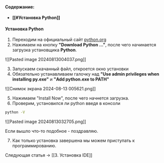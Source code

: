 #### **Содержание:**

- **[[#Установка Python]]**

#### Установка Python

1. Переходим на официальный сайт [python.org](https://python.org/downloads)
2. Нажимаем на кнопку **"Download Python ..."**, после чего начинается загрузка установщика **Python**.

![[Pasted image 20240813004037.png]]

3. Запускаем скачанный файл, откроется окно установки
4. Обязательно устанавливаем галочку над **"Use admin privileges when installing py.exe"** и **"Add python.exe to PATH"**

![[Снимок экрана 2024-08-13 005621.png]]

5. Нажимаем "Install Now", после чего начнется загрузка.
6. Проверим, установился ли python введя в консоли

``` bash
python -V
```

![[Pasted image 20240813032705.png]]

Если вышло что-то подобное - поздравляю.

7. Как только установка завершена мы можем приступать к программированию.

Следующая статья -> [[3. Установка IDE]]